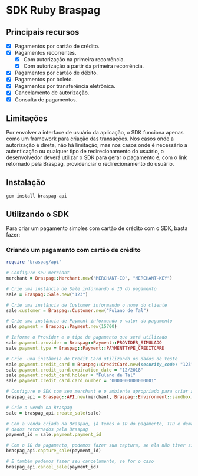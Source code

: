 # SDK Ruby Braspag

## Principais recursos

* [x] Pagamentos por cartão de crédito.
* [x] Pagamentos recorrentes.
    * [x] Com autorização na primeira recorrência.
    * [x] Com autorização a partir da primeira recorrência.
* [x] Pagamentos por cartão de débito.
* [x] Pagamentos por boleto.
* [x] Pagamentos por transferência eletrônica.
* [x] Cancelamento de autorização.
* [x] Consulta de pagamentos.

## Limitações

Por envolver a interface de usuário da aplicação, o SDK funciona apenas como um framework para criação das transações. Nos casos onde a autorização é direta, não há limitação; mas nos casos onde é necessário a autenticação ou qualquer tipo de redirecionamento do usuário, o desenvolvedor deverá utilizar o SDK para gerar o pagamento e, com o link retornado pela Braspag, providenciar o redirecionamento do usuário.

## Instalação

`gem install braspag-api`

## Utilizando o SDK

Para criar um pagamento simples com cartão de crédito com o SDK, basta fazer:

### Criando um pagamento com cartão de crédito

```ruby
require "braspag/api"

# Configure seu merchant
merchant = Braspag::Merchant.new("MERCHANT-ID", "MERCHANT-KEY")

# Crie uma instância de Sale informando o ID do pagamento
sale = Braspag::Sale.new("123")

# Crie uma instância de Customer informando o nome do cliente
sale.customer = Braspag::Customer.new("Fulano de Tal")

# Crie uma instância de Payment informando o valor do pagamento
sale.payment = Braspag::Payment.new(15700)

# Informe o Provider e o tipo de pagamento que será utilizado
sale.payment.provider = Braspag::Payment::PROVIDER_SIMULADO
sale.payment.type = Braspag::Payment::PAYMENTTYPE_CREDITCARD

# Crie  uma instância de Credit Card utilizando os dados de teste
sale.payment.credit_card = Braspag::CreditCard.new(security_code: "123", brand: "Visa")
sale.payment.credit_card.expiration_date = "12/2018"
sale.payment.credit_card.holder = "Fulano de Tal"
sale.payment.credit_card.card_number = "0000000000000001"

# Configure o SDK com seu merchant e o ambiente apropriado para criar a venda
braspag_api = Braspag::API.new(merchant, Braspag::Environment::sandbox)

# Crie a venda na Braspag
sale = braspag_api.create_sale(sale)

# Com a venda criada na Braspag, já temos o ID do pagamento, TID e demais
# dados retornados pela Braspag
payment_id = sale.payment.payment_id

# Com o ID do pagamento, podemos fazer sua captura, se ela não tiver sido capturada ainda
braspag_api.capture_sale(payment_id)

# E também podemos fazer seu cancelamento, se for o caso
braspag_api.cancel_sale(payment_id)

